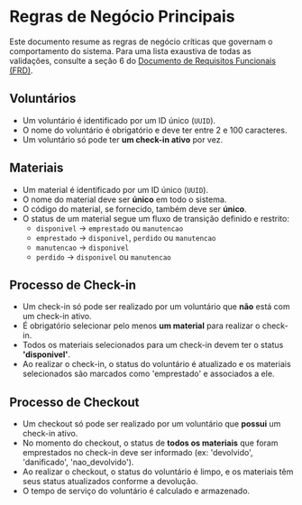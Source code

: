 # Regras de Negócio Principais

Este documento resume as regras de negócio críticas que governam o comportamento do sistema. Para uma lista exaustiva de todas as validações, consulte a seção 6 do [Documento de Requisitos Funcionais (FRD)](./functional-requiriment-document.md).

## Voluntários

- Um voluntário é identificado por um ID único (`UUID`).
- O nome do voluntário é obrigatório e deve ter entre 2 e 100 caracteres.
- Um voluntário só pode ter **um check-in ativo** por vez.

## Materiais

- Um material é identificado por um ID único (`UUID`).
- O nome do material deve ser **único** em todo o sistema.
- O código do material, se fornecido, também deve ser **único**.
- O status de um material segue um fluxo de transição definido e restrito:
  - `disponivel` → `emprestado` ou `manutencao`
  - `emprestado` → `disponivel`, `perdido` ou `manutencao`
  - `manutencao` → `disponivel`
  - `perdido` → `disponivel` ou `manutencao`

## Processo de Check-in

- Um check-in só pode ser realizado por um voluntário que **não** está com um check-in ativo.
- É obrigatório selecionar pelo menos **um material** para realizar o check-in.
- Todos os materiais selecionados para um check-in devem ter o status **'disponivel'**.
- Ao realizar o check-in, o status do voluntário é atualizado e os materiais selecionados são marcados como 'emprestado' e associados a ele.

## Processo de Checkout

- Um checkout só pode ser realizado por um voluntário que **possui** um check-in ativo.
- No momento do checkout, o status de **todos os materiais** que foram emprestados no check-in deve ser informado (ex: 'devolvido', 'danificado', 'nao_devolvido').
- Ao realizar o checkout, o status do voluntário é limpo, e os materiais têm seus status atualizados conforme a devolução.
- O tempo de serviço do voluntário é calculado e armazenado.
